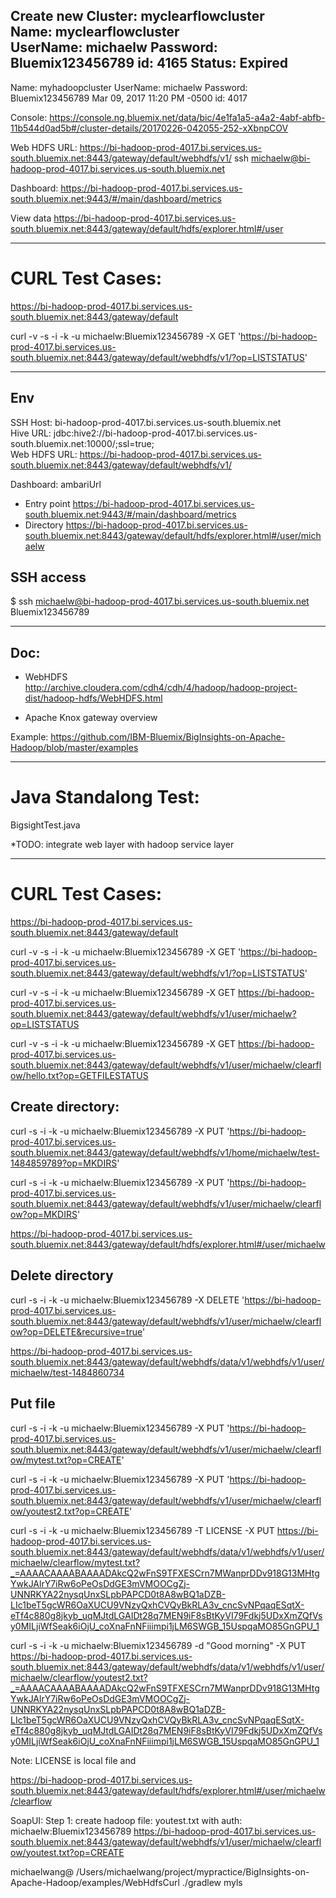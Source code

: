 Create new Cluster:  myclearflowcluster    
Name: myclearflowcluster     
UserName: michaelw
Password: Bluemix123456789
id: 4165
Status: Expired
------

Name: myhadoopcluster
UserName: michaelw
Password: Bluemix123456789
Mar 09, 2017 11:20 PM -0500
id: 4017

Console: https://console.ng.bluemix.net/data/bic/4e1fa1a5-a4a2-4abf-abfb-11b544d0ad5b#/cluster-details/20170226-042055-252-xXbnpCOV

Web HDFS URL: https://bi-hadoop-prod-4017.bi.services.us-south.bluemix.net:8443/gateway/default/webhdfs/v1/
ssh michaelw@bi-hadoop-prod-4017.bi.services.us-south.bluemix.net

Dashboard: https://bi-hadoop-prod-4017.bi.services.us-south.bluemix.net:9443/#/main/dashboard/metrics

View data
https://bi-hadoop-prod-4017.bi.services.us-south.bluemix.net:8443/gateway/default/hdfs/explorer.html#/user

---
# CURL Test Cases:
https://bi-hadoop-prod-4017.bi.services.us-south.bluemix.net:8443/gateway/default

curl -v -s -i -k -u michaelw:Bluemix123456789 -X GET 'https://bi-hadoop-prod-4017.bi.services.us-south.bluemix.net:8443/gateway/default/webhdfs/v1/?op=LISTSTATUS'


---
## Env
SSH Host:   bi-hadoop-prod-4017.bi.services.us-south.bluemix.net   
Hive URL: jdbc:hive2://bi-hadoop-prod-4017.bi.services.us-south.bluemix.net:10000/;ssl=true;   
Web HDFS URL: https://bi-hadoop-prod-4017.bi.services.us-south.bluemix.net:8443/gateway/default/webhdfs/v1/   

Dashboard:  ambariUrl    
* Entry point
https://bi-hadoop-prod-4017.bi.services.us-south.bluemix.net:9443/#/main/dashboard/metrics    
* Directory
https://bi-hadoop-prod-4017.bi.services.us-south.bluemix.net:8443/gateway/default/hdfs/explorer.html#/user/michaelw   

## SSH access
$ ssh  michaelw@bi-hadoop-prod-4017.bi.services.us-south.bluemix.net
Bluemix123456789

---
## Doc:

* WebHDFS   
http://archive.cloudera.com/cdh4/cdh/4/hadoop/hadoop-project-dist/hadoop-hdfs/WebHDFS.html

* Apache Knox gateway overview

Example:
https://github.com/IBM-Bluemix/BigInsights-on-Apache-Hadoop/blob/master/examples



---
# Java Standalong Test:
BigsightTest.java   

*TODO: integrate web layer with hadoop service layer   

---
# CURL Test Cases:
https://bi-hadoop-prod-4017.bi.services.us-south.bluemix.net:8443/gateway/default

curl -v -s -i -k -u michaelw:Bluemix123456789 -X GET 'https://bi-hadoop-prod-4017.bi.services.us-south.bluemix.net:8443/gateway/default/webhdfs/v1/?op=LISTSTATUS'

curl -v -s -i -k -u michaelw:Bluemix123456789 -X GET https://bi-hadoop-prod-4017.bi.services.us-south.bluemix.net:8443/gateway/default/webhdfs/v1/user/michaelw?op=LISTSTATUS

curl -v -s -i -k -u michaelw:Bluemix123456789 -X GET https://bi-hadoop-prod-4017.bi.services.us-south.bluemix.net:8443/gateway/default/webhdfs/v1/user/michaelw/clearflow/hello.txt?op=GETFILESTATUS

 

## Create directory:
curl -s -i -k -u michaelw:Bluemix123456789 -X PUT 'https://bi-hadoop-prod-4017.bi.services.us-south.bluemix.net:8443/gateway/default/webhdfs/v1/home/michaelw/test-1484859789?op=MKDIRS'

curl -s -i -k -u michaelw:Bluemix123456789 -X PUT 'https://bi-hadoop-prod-4017.bi.services.us-south.bluemix.net:8443/gateway/default/webhdfs/v1/user/michaelw/clearflow?op=MKDIRS'

https://bi-hadoop-prod-4017.bi.services.us-south.bluemix.net:8443/gateway/default/hdfs/explorer.html#/user/michaelw  

## Delete directory
curl -s -i -k -u michaelw:Bluemix123456789 -X DELETE 'https://bi-hadoop-prod-4017.bi.services.us-south.bluemix.net:8443/gateway/default/webhdfs/v1/user/michaelw/clearflow?op=DELETE&recursive=true'

https://bi-hadoop-prod-4017.bi.services.us-south.bluemix.net:8443/gateway/default/webhdfs/data/v1/webhdfs/v1/user/michaelw/test-1484860734

## Put file
curl -s -i -k -u michaelw:Bluemix123456789 -X PUT 'https://bi-hadoop-prod-4017.bi.services.us-south.bluemix.net:8443/gateway/default/webhdfs/v1/user/michaelw/clearflow/mytest.txt?op=CREATE'

curl -s -i -k -u michaelw:Bluemix123456789 -X PUT 'https://bi-hadoop-prod-4017.bi.services.us-south.bluemix.net:8443/gateway/default/webhdfs/v1/user/michaelw/clearflow/youtest2.txt?op=CREATE'

curl -s -i -k -u michaelw:Bluemix123456789  -T LICENSE -X PUT https://bi-hadoop-prod-4017.bi.services.us-south.bluemix.net:8443/gateway/default/webhdfs/data/v1/webhdfs/v1/user/michaelw/clearflow/mytest.txt?_=AAAACAAAABAAAADAkcQ2wFnS9TFXESCrn7MWanprDDv918G13MHtgYwkJAlrY7iRw6oPeOsDdGE3mVMOOCgZj-UNNRKYA22nysqUnxSLpbPAPCD0t8A8wBQ1aDZB-LIc1beT5gcWR6OaXUCU9VNzyQxhCVQyBkRLA3v_cncSvNPqaqESqtX-eTf4c880g8jkyb_uqMJtdLGAIDt28q7MEN9iF8sBtKyVI79Fdkj5UDxXmZQfVsy0MILjiWfSeak6iOjU_coXnaFnNFiiimpi1jLM6SWGB_15UspqaMO85GnGPU_1

curl -s -i -k -u michaelw:Bluemix123456789  -d "Good morning" -X PUT https://bi-hadoop-prod-4017.bi.services.us-south.bluemix.net:8443/gateway/default/webhdfs/data/v1/webhdfs/v1/user/michaelw/clearflow/youtest2.txt?_=AAAACAAAABAAAADAkcQ2wFnS9TFXESCrn7MWanprDDv918G13MHtgYwkJAlrY7iRw6oPeOsDdGE3mVMOOCgZj-UNNRKYA22nysqUnxSLpbPAPCD0t8A8wBQ1aDZB-LIc1beT5gcWR6OaXUCU9VNzyQxhCVQyBkRLA3v_cncSvNPqaqESqtX-eTf4c880g8jkyb_uqMJtdLGAIDt28q7MEN9iF8sBtKyVI79Fdkj5UDxXmZQfVsy0MILjiWfSeak6iOjU_coXnaFnNFiiimpi1jLM6SWGB_15UspqaMO85GnGPU_1


Note: LICENSE is local file and

https://bi-hadoop-prod-4017.bi.services.us-south.bluemix.net:8443/gateway/default/hdfs/explorer.html#/user/michaelw/clearflow

SoapUI:
Step 1: create hadoop file: youtest.txt with auth: michaelw:Bluemix123456789 https://bi-hadoop-prod-4017.bi.services.us-south.bluemix.net:8443/gateway/default/webhdfs/v1/user/michaelw/clearflow/youtest.txt?op=CREATE

michaelwang@ /Users/michaelwang/project/mypractice/BigInsights-on-Apache-Hadoop/examples/WebHdfsCurl
./gradlew myls
